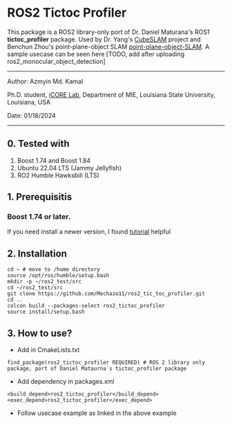 # ROS2 Tictoc Profiler

This package is a ROS2 library-only port of Dr. Daniel Maturana's ROS1 **tictoc_profiler** package. Used by Dr. Yang's [CubeSLAM](https://github.com/shichaoy/cube_slam) project and Benchun Zhou's point-plane-object SLAM [point-plane-object-SLAM](https://github.com/benchun123/point-plane-object-SLAM). A sample usecase can be seen here [TODO, add after uploading ros2_monocular_object_detection]

---
Author: Azmyin Md. Kamal

Ph.D. student, [iCORE Lab](https://icorelab.github.io/), Department of MIE, Louisiana State University, Louisiana, USA

Date: 01/18/2024
***



## 0. Tested with
1. Boost 1.74 and Boost 1.84
2. Ubuntu 22.04 LTS (Jammy Jellyfish)
3. RO2 Humble Hawksbill (LTS)

## 1. Prerequisitis
### Boost 1.74 or later. 
If you need install a newer version, I found [tutorial](https://linux.how2shout.com/how-to-install-boost-c-on-ubuntu-20-04-or-22-04/) helpful 

## 2. Installation
```
cd ~ # move to /home directory
source /opt/ros/humble/setup.bash
mkdir -p ~/ros2_test/src
cd ~/ros2_test/src
git clone https://github.com/Mechazo11/ros2_tic_toc_profiler.git
cd .. 
colcon build --packages-select ros2_tictoc_profiler
source install/setup.bash
```

## 3. How to use?
* Add in CmakeLists.txt
```
find_package(ros2_tictoc_profiler REQUIRED) # ROS 2 library only package, port of Daniel Mataurna`s tictoc_profiler package
```
* Add dependency in packages.xml
```
<build_depend>ros2_tictoc_profiler</build_depend>
<exec_depend>ros2_tictoc_profiler</exec_depend>
```
* Follow usecase example as linked in the above example

